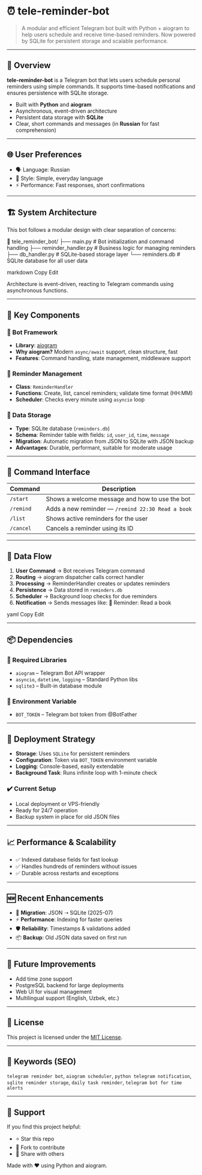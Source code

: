 # ⏰ tele-reminder-bot

> A modular and efficient Telegram bot built with Python + aiogram to help users schedule and receive time-based reminders. Now powered by SQLite for persistent storage and scalable performance.

---

## 🧭 Overview

**tele-reminder-bot** is a Telegram bot that lets users schedule personal reminders using simple commands. It supports time-based notifications and ensures persistence with SQLite storage.

- Built with **Python** and **aiogram**
- Asynchronous, event-driven architecture
- Persistent data storage with **SQLite**
- Clear, short commands and messages (in **Russian** for fast comprehension)

---

## 🌐 User Preferences

- 🗣️ Language: Russian
- 💬 Style: Simple, everyday language
- ⚡ Performance: Fast responses, short confirmations

---

## 🏗️ System Architecture

This bot follows a modular design with clear separation of concerns:

📁 tele_reminder_bot/
├── main.py # Bot initialization and command handling
├── reminder_handler.py # Business logic for managing reminders
├── db_handler.py # SQLite-based storage layer
└── reminders.db # SQLite database for all user data

markdown
Copy
Edit

Architecture is event-driven, reacting to Telegram commands using asynchronous functions.

---

## 🧠 Key Components

### 🤖 Bot Framework

- **Library**: [aiogram](https://aiogram.dev/)
- **Why aiogram?** Modern `async/await` support, clean structure, fast
- **Features**: Command handling, state management, middleware support

### 📅 Reminder Management

- **Class**: `ReminderHandler`
- **Functions**: Create, list, cancel reminders; validate time format (HH:MM)
- **Scheduler**: Checks every minute using `asyncio` loop

### 💾 Data Storage

- **Type**: SQLite database (`reminders.db`)
- **Schema**: Reminder table with fields: `id`, `user_id`, `time`, `message`
- **Migration**: Automatic migration from JSON to SQLite with JSON backup
- **Advantages**: Durable, performant, suitable for moderate usage

---

## 💬 Command Interface

| Command     | Description                                                 |
|-------------|-------------------------------------------------------------|
| `/start`    | Shows a welcome message and how to use the bot              |
| `/remind`   | Adds a new reminder — `/remind 22:30 Read a book`           |
| `/list`     | Shows active reminders for the user                         |
| `/cancel`   | Cancels a reminder using its ID                             |

---

## 🔄 Data Flow

1. **User Command** → Bot receives Telegram command
2. **Routing** → aiogram dispatcher calls correct handler
3. **Processing** → ReminderHandler creates or updates reminders
4. **Persistence** → Data stored in `reminders.db`
5. **Scheduler** → Background loop checks for due reminders
6. **Notification** → Sends messages like:
🔔 Reminder: Read a book

yaml
Copy
Edit

---

## 📦 Dependencies

### 🧰 Required Libraries

- `aiogram` – Telegram Bot API wrapper
- `asyncio`, `datetime`, `logging` – Standard Python libs
- `sqlite3` – Built-in database module

### 🔐 Environment Variable

- `BOT_TOKEN` – Telegram bot token from @BotFather

---

## 🚀 Deployment Strategy

- **Storage**: Uses `SQLite` for persistent reminders
- **Configuration**: Token via `BOT_TOKEN` environment variable
- **Logging**: Console-based, easily extendable
- **Background Task**: Runs infinite loop with 1-minute check

### ✔️ Current Setup

- Local deployment or VPS-friendly
- Ready for 24/7 operation
- Backup system in place for old JSON files

---

## 📈 Performance & Scalability

- ✅ Indexed database fields for fast lookup
- ✅ Handles hundreds of reminders without issues
- ✅ Durable across restarts and exceptions

---

## 🆕 Recent Enhancements

- 🔁 **Migration**: JSON ➝ SQLite (2025-07)
- ⚡ **Performance**: Indexing for faster queries
- 🛡️ **Reliability**: Timestamps & validations added
- 📦 **Backup**: Old JSON data saved on first run

---

## 🧩 Future Improvements

- Add time zone support
- PostgreSQL backend for large deployments
- Web UI for visual management
- Multilingual support (English, Uzbek, etc.)

---

## 📄 License

This project is licensed under the [MIT License](LICENSE).

---

## 📢 Keywords (SEO)

`telegram reminder bot`, `aiogram scheduler`, `python telegram notification`,  
`sqlite reminder storage`, `daily task reminder`, `telegram bot for time alerts`

---

## 🌟 Support

If you find this project helpful:

- ⭐️ Star this repo
- 🍴 Fork to contribute
- 📣 Share with others

Made with ❤️ using Python and aiogram.